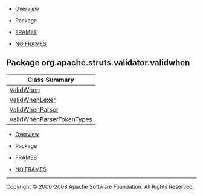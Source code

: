 -   [Overview](../../../../../overview-summary.html.md)
-   Package

-   [FRAMES](../../../../../index.html.md)
-   [NO FRAMES](package-summary.html.md)

Package org.apache.struts.validator.validwhen
---------------------------------------------

| Class Summary                                               |
|-------------------------------------------------------------|
| [ValidWhen](ValidWhen.html.md)                                 |
| [ValidWhenLexer](ValidWhenLexer.html.md)                       |
| [ValidWhenParser](ValidWhenParser.html.md)                     |
| [ValidWhenParserTokenTypes](ValidWhenParserTokenTypes.html.md) |

-   [Overview](../../../../../overview-summary.html.md)
-   Package

-   [FRAMES](../../../../../index.html.md)
-   [NO FRAMES](package-summary.html.md)

------------------------------------------------------------------------

Copyright © 2000-2008 Apache Software Foundation. All Rights Reserved.
